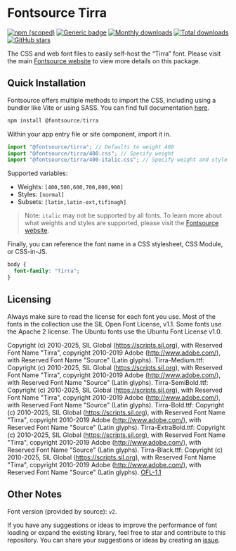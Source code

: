 # Fontsource Tirra

[![npm (scoped)](https://img.shields.io/npm/v/@fontsource/tirra?color=brightgreen)](https://www.npmjs.com/package/@fontsource/tirra) [![Generic badge](https://img.shields.io/badge/fontsource-passing-brightgreen)](https://github.com/fontsource/fontsource) [![Monthly downloads](https://badgen.net/npm/dm/@fontsource/tirra)](https://github.com/fontsource/fontsource) [![Total downloads](https://badgen.net/npm/dt/@fontsource/tirra)](https://github.com/fontsource/fontsource) [![GitHub stars](https://img.shields.io/github/stars/fontsource/fontsource.svg?style=social&label=Star)](https://github.com/fontsource/fontsource/stargazers)

The CSS and web font files to easily self-host the “Tirra” font. Please visit the main [Fontsource website](https://fontsource.org/fonts/tirra) to view more details on this package.

## Quick Installation

Fontsource offers multiple methods to import the CSS, including using a bundler like Vite or using SASS. You can find full documentation [here](https://fontsource.org/docs/getting-started/introduction).

```javascript
npm install @fontsource/tirra
```

Within your app entry file or site component, import it in.

```javascript
import "@fontsource/tirra"; // Defaults to weight 400
import "@fontsource/tirra/400.css"; // Specify weight
import "@fontsource/tirra/400-italic.css"; // Specify weight and style
```

Supported variables:
- Weights: `[400,500,600,700,800,900]`
- Styles: `[normal]`
- Subsets: `[latin,latin-ext,tifinagh]`

> Note: `italic` may not be supported by all fonts. To learn more about what weights and styles are supported, please visit the [Fontsource website](https://fontsource.org/fonts/tirra).

Finally, you can reference the font name in a CSS stylesheet, CSS Module, or CSS-in-JS.

```css
body {
  font-family: "Tirra";
}
```

## Licensing
Always make sure to read the license for each font you use. Most of the fonts in the collection use the SIL Open Font License, v1.1. Some fonts use the Apache 2 license. The Ubuntu fonts use the Ubuntu Font License v1.0.

Copyright (c) 2010-2025, SIL Global (https://scripts.sil.org), with Reserved Font Name "Tirra", copyright 2010-2019 Adobe (http://www.adobe.com/), with Reserved Font Name "Source" (Latin glyphs). Tirra-Medium.ttf: Copyright (c) 2010-2025, SIL Global (https://scripts.sil.org), with Reserved Font Name "Tirra", copyright 2010-2019 Adobe (http://www.adobe.com/), with Reserved Font Name "Source" (Latin glyphs). Tirra-SemiBold.ttf: Copyright (c) 2010-2025, SIL Global (https://scripts.sil.org), with Reserved Font Name "Tirra", copyright 2010-2019 Adobe (http://www.adobe.com/), with Reserved Font Name "Source" (Latin glyphs). Tirra-Bold.ttf: Copyright (c) 2010-2025, SIL Global (https://scripts.sil.org), with Reserved Font Name "Tirra", copyright 2010-2019 Adobe (http://www.adobe.com/), with Reserved Font Name "Source" (Latin glyphs). Tirra-ExtraBold.ttf: Copyright (c) 2010-2025, SIL Global (https://scripts.sil.org), with Reserved Font Name "Tirra", copyright 2010-2019 Adobe (http://www.adobe.com/), with Reserved Font Name "Source" (Latin glyphs). Tirra-Black.ttf: Copyright (c) 2010-2025, SIL Global (https://scripts.sil.org), with Reserved Font Name "Tirra", copyright 2010-2019 Adobe (http://www.adobe.com/), with Reserved Font Name "Source" (Latin glyphs).
[OFL-1.1](https://openfontlicense.org)

## Other Notes
Font version (provided by source): `v2`.

If you have any suggestions or ideas to improve the performance of font loading or expand the existing library, feel free to star and contribute to this repository. You can share your suggestions or ideas by creating an [issue](https://github.com/fontsource/fontsource/issues).
